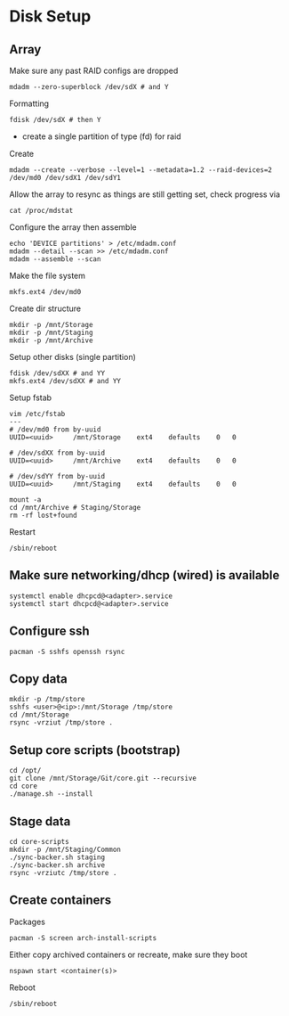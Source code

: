 Disk Setup
===

## Array
Make sure any past RAID configs are dropped
```
mdadm --zero-superblock /dev/sdX # and Y
```

Formatting
```
fdisk /dev/sdX # then Y
```
* create a single partition of type (fd) for raid

Create
```
mdadm --create --verbose --level=1 --metadata=1.2 --raid-devices=2 /dev/md0 /dev/sdX1 /dev/sdY1
```

Allow the array to resync as things are still getting set, check progress via
```
cat /proc/mdstat
```

Configure the array then assemble
```
echo 'DEVICE partitions' > /etc/mdadm.conf
mdadm --detail --scan >> /etc/mdadm.conf
mdadm --assemble --scan
```

Make the file system
```
mkfs.ext4 /dev/md0
```

Create dir structure
```
mkdir -p /mnt/Storage
mkdir -p /mnt/Staging
mkdir -p /mnt/Archive
```

Setup other disks (single partition)
```
fdisk /dev/sdXX # and YY
mkfs.ext4 /dev/sdXX # and YY
```

Setup fstab
```
vim /etc/fstab
---
# /dev/md0 from by-uuid
UUID=<uuid>     /mnt/Storage    ext4    defaults    0   0

# /dev/sdXX from by-uuid
UUID=<uuid>     /mnt/Archive    ext4    defaults    0   0

# /dev/sdYY from by-uuid
UUID=<uuid>     /mnt/Staging    ext4    defaults    0   0
```

```
mount -a
cd /mnt/Archive # Staging/Storage
rm -rf lost+found
```

Restart
```
/sbin/reboot
```

## Make sure networking/dhcp (wired) is available
```
systemctl enable dhcpcd@<adapter>.service
systemctl start dhcpcd@<adapter>.service
```

## Configure ssh
```
pacman -S sshfs openssh rsync
```

## Copy data
```
mkdir -p /tmp/store
sshfs <user>@<ip>:/mnt/Storage /tmp/store
cd /mnt/Storage
rsync -vrziut /tmp/store .
```

## Setup core scripts (bootstrap)
```
cd /opt/
git clone /mnt/Storage/Git/core.git --recursive
cd core
./manage.sh --install
```

## Stage data
```
cd core-scripts
mkdir -p /mnt/Staging/Common
./sync-backer.sh staging
./sync-backer.sh archive 
rsync -vrziutc /tmp/store .
```

## Create containers
Packages
```
pacman -S screen arch-install-scripts
```

Either copy archived containers or recreate, make sure they boot
```
nspawn start <container(s)>
```

Reboot
```
/sbin/reboot
```
